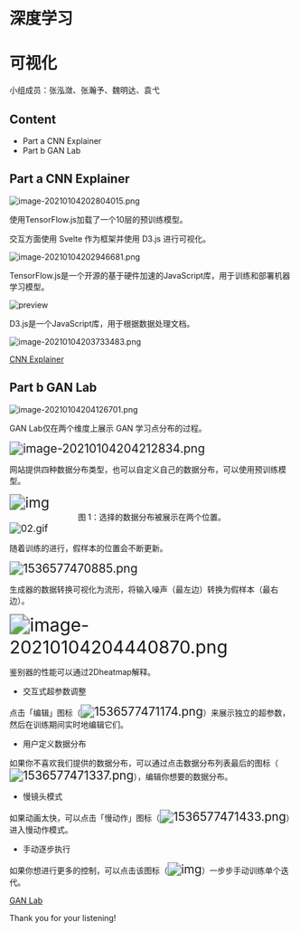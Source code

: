 # 深度学习

# 可视化

小组成员：张泓潋、张瀚予、魏明达、袁弋

<!-- .slide -->

## Content

- Part a      CNN Explainer
- Part b      GAN Lab 

<!-- .slide -->

## Part a      CNN Explainer

<img src="https://i.loli.net/2021/01/04/xp21Sz75EeCXtIB.png" alt="image-20210104202804015.png" style="zoom:100%;" />

使用TensorFlow.js加载了一个10层的预训练模型。

交互方面使用 Svelte 作为框架并使用 D3.js 进行可视化。

<!-- .slide -->

![image-20210104202946681.png](https://i.loli.net/2021/01/04/6CPhjoYFzyW1qvJ.png)

TensorFlow.js是一个开源的基于硬件加速的JavaScript库，用于训练和部署机器学习模型。

<!-- .slide -->

![preview](https://pic1.zhimg.com/v2-0f4a1268171a38fc4b058822dee8ccec_r.jpg)

D3.js是一个JavaScript库，用于根据数据处理文档。

<!-- .slide -->

![image-20210104203733483.png](https://i.loli.net/2021/01/04/Xs9qhRBS4eOWDwL.png)

[CNN Explainer](https://poloclub.github.io/cnn-explainer/)  

<!-- .slide -->

## Part b  GAN Lab

![image-20210104204126701.png](https://i.loli.net/2021/01/04/LiyEVacTHe5USdw.png)

GAN Lab仅在两个维度上展示 GAN 学习点分布的过程。

<!-- .slide -->

<img src="https://i.loli.net/2021/01/04/qnXw3eJbkVhzl74.png" alt="image-20210104204212834.png" style="zoom:150%;" />

网站提供四种数据分布类型，也可以自定义自己的数据分布，可以使用预训练模型。

<!-- .slide -->

<img src="https://i.loli.net/2021/01/05/2sYFwp5qoTSQtyf.png" alt="img" style="zoom:175%;" />

<center>图 1：选择的数据分布被展示在两个位置。</center>

<!-- .slide -->

<img src="https://i.loli.net/2021/01/04/UIDwBAo9L8elmCN.gif" alt="02.gif" style="zoom:125%;" />

随着训练的进行，假样本的位置会不断更新。

<!-- .slide -->

<img src="https://i.loli.net/2021/01/05/D8HkF36MRKUXWlo.png" alt="1536577470885.png" style="zoom:150%;" />

生成器的数据转换可视化为流形，将输入噪声（最左边）转换为假样本（最右边）。

<!-- .slide -->

<img src="https://i.loli.net/2021/01/05/fs95YEacqyokV4S.png" alt="image-20210104204440870.png" style="zoom:225%;" />

鉴别器的性能可以通过2Dheatmap解释。

<!-- .slide -->

- 交互式超参数调整

点击「编辑」图标（<img src="https://i.loli.net/2021/01/05/lQmZx3eRDCOcg12.png" alt="1536577471174.png" style="zoom:150%;" />）来展示独立的超参数，然后在训练期间实时地编辑它们。

- 用户定义数据分布

如果你不喜欢我们提供的数据分布，可以通过点击数据分布列表最后的图标（<img src="https://i.loli.net/2021/01/05/23RPLu7dn94Ce1c.png" alt="1536577471337.png" style="zoom:150%;" />），编辑你想要的数据分布。
<!-- .slide -->

- 慢镜头模式

如果动画太快，可以点击「慢动作」图标（<img src="https://i.loli.net/2021/01/05/DTt7KxnCechi6kf.png" alt="1536577471433.png" style="zoom:150%;" />）进入慢动作模式。

- 手动逐步执行

如果你想进行更多的控制，可以点击该图标（<img src="https://image.jiqizhixin.com/uploads/editor/50713379-dad9-4249-bc36-7fb0e72350ae/1536577471477.png" alt="img" style="zoom:150%;" />）一步步手动训练单个迭代。

[GAN Lab](https://poloclub.github.io/ganlab/) 

<!-- .slide -->

Thank you for your listening!
